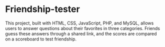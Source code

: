 # Friendship-tester
This project, built with HTML, CSS, JavaScript, PHP, and MySQL, allows users to answer questions about their favorites in three categories. Friends guess these answers through a shared link, and the scores are compared on a scoreboard to test friendship.
